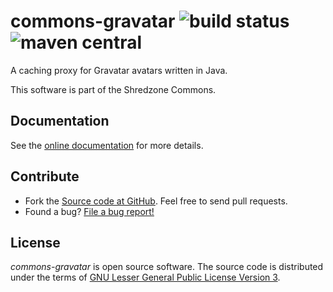 # commons-gravatar ![build status](https://shredzone.org/badge/commons-gravatar.svg) ![maven central](https://maven-badges.herokuapp.com/maven-central/org.shredzone.commons/commons-gravatar/badge.svg)

A caching proxy for Gravatar avatars written in Java.

This software is part of the Shredzone Commons.

## Documentation

See the [online documentation](https://shredzone.org/maven/commons-gravatar/) for more details.

## Contribute

* Fork the [Source code at GitHub](https://github.com/shred/commons-gravatar). Feel free to send pull requests.
* Found a bug? [File a bug report!](https://github.com/shred/commons-gravatar/issues)

## License

_commons-gravatar_ is open source software. The source code is distributed under the terms of [GNU Lesser General Public License Version 3](http://www.gnu.org/licenses/lgpl-3.0.html).
